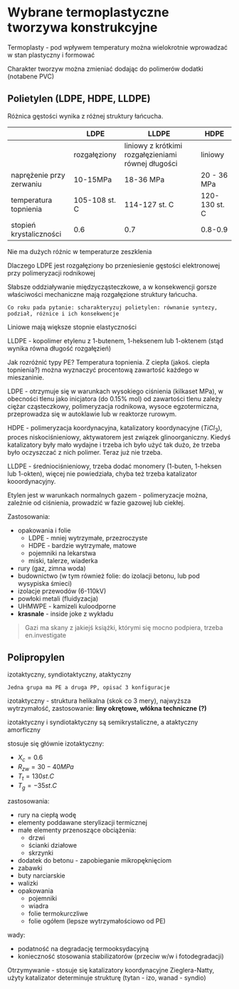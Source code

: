 # Wybrane termoplastyczne tworzywa konstrukcyjne

Termoplasty - pod wpływem temperatury można wielokrotnie wprowadzać w stan plastyczny i formować

Charakter tworzyw można zmieniać dodając do polimerów dodatki (notabene PVC) 

## Polietylen (LDPE, HDPE, LLDPE)
Różnica gęstości wynika z różnej struktury łańcucha. 

| |LDPE| LLDPE| HDPE|
|-|-|-|-|
| |rozgałęziony| liniowy z krótkimi rozgałęzieniami równej długości| liniowy|
|naprężenie przy zerwaniu| 10-15MPa| 18-36 MPa| 20 - 36 MPa|
|temperatura topnienia |105-108 st. C| 114-127 st. C| 120-130 st. C|
|stopień krystaliczności |0.6|0.7|0.8-0.9|

Nie ma dużych różnic w temperaturze zeszklenia

Dlaczego LDPE jest rozgałęziony bo przeniesienie gęstości elektronowej przy polimeryzacji rodnikowej

Słabsze oddziaływanie międzycząsteczkowe, a w konsekwencji gorsze właściwości mechaniczne mają rozgałęzione struktury łańcucha.

`Co roku pada pytanie: scharakteryzuj polietylen: równanie syntezy, podział, różnice i ich konsekwencje`

Liniowe mają większe stopnie elastyczności

LLDPE - kopolimer etylenu z 1-butenem, 1-heksenem lub 1-oktenem (stąd wynika równa długość rozgałęzień)

Jak rozróżnić typy PE? Temperatura topnienia. Z ciepła (jakoś. ciepła topnienia?) można wyznaczyć procentową zawartość każdego w mieszaninie.

LDPE - otrzymuje się w warunkach wysokiego ciśnienia (kilkaset MPa), w obecności tlenu jako inicjatora (do 0.15% mol) od zawartości tlenu zależy ciężar cząsteczkowy, polimeryzacja rodnikowa, wysoce egzotermiczna, przeprowadza się w autoklawie lub w reaktorze rurowym.

HDPE - polimeryzacja koordynacyjna, katalizatory koordynacyjne ($TiCl_3$), proces niskociśnieniowy, aktywatorem jest związek glinoorganiczny. Kiedyś katalizatory były mało wydajne i trzeba ich było użyć tak dużo, że trzeba było oczyszczać z nich polimer. Teraz już nie trzeba.

LLDPE - średniociśnieniowy, trzeba dodać monomery (1-buten, 1-heksen lub 1-okten), więcej nie powiedziała, chyba też trzeba katalizator kooordynacyjny.

Etylen jest w warunkach normalnych gazem - polimeryzacje można, zależnie od ciśnienia, prowadzić w fazie gazowej lub ciekłej.

Zastosowania:

- opakowania i folie
	- LDPE - mniej wytrzymałe, przezroczyste
	- HDPE - bardzie wytrzymałe, matowe
	- pojemniki na lekarstwa
	- miski, talerze, wiaderka
- rury (gaz, zimna woda)
- budownictwo (w tym również folie: do izolacji betonu, lub pod wysypiska śmieci)
- izolacje przewodów (6-110kV)
- powłoki metali (fluidyzacja)
- UHMWPE - kamizeli kuloodporne
- **krasnale** - inside joke z wykładu

> Gazi ma skany z jakiejś książki, którymi się mocno podpiera, trzeba en.investigate

## Polipropylen 

izotaktyczny, syndiotaktyczny, ataktyczny 

`Jedna grupa ma PE a druga PP, opisać 3 konfiguracje`

izotaktyczny - struktura helikalna (skok co 3 mery), najwyższa wytrzymałość, zastosowanie: **liny okrętowe, włókna techniczne (?)**

izotaktyczny i syndiotaktyczny są semikrystaliczne, a ataktyczny amorficzny

stosuje się głównie izotaktyczny:

- $X_c=0.6$
- $R_{zw}=30-40MPa$
- $T_t=130 st.C$
- $T_g=-35 st.C$

zastosowania:

- rury na ciepłą wodę
- elementy poddawane sterylizacji termicznej
- małe elementy przenoszące obciążenia:
	- drzwi 
	- ścianki działowe
	- skrzynki
- dodatek do betonu - zapobieganie mikropęknięciom
- zabawki
- buty narciarskie
- walizki
- opakowania
	- pojemniki
	- wiadra
	- folie termokurczliwe
	- folie ogółem (lepsze wytrzymałościowo od PE)

wady:

- podatność na degradację termooksydacyjną
- konieczność stosowania stabilizatorów (przeciw w/w i fotodegradacji)


Otrzymywanie - stosuje się katalizatory koordynacyjne Zieglera-Natty, użyty katalizator determinuje strukturę (tytan - izo, wanad - syndio)